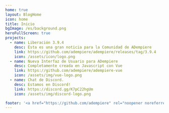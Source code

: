 ```yaml
---
home: true
layout: BlogHome
icon: home
title: Inicio
bgImage: /es/background.png
heroFullScreen: true
projects:
  - name: Liberación 3.9.4
    desc: Ésta es una gran noticia para la Comunidad de ADempiere
    link: https://github.com/adempiere/adempiere/releases/tag/3.9.4
    icon: /assets/icon/logo.png
  - name: Nueva Interfaz de Usuario para ADempiere
    desc: Completamente creada en Javascript con Vue
    link: https://github.com/adempiere/adempiere-vue
    icon: /assets/img/vue-logo.png
  - name: Chat de Discord.
    desc: Estamos en Discord!
    link: https://discord.gg/K7pC22hgUm
    icon: /assets/img/discord-logo.png

footer: '<a href="https://github.com/adempiere" rel="noopener noreferrer" target="_blank">Comunidad ADempiere</a> | <a href="/about/site">Acerca De</a>'
---
```

